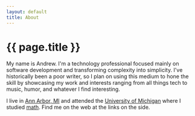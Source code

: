 ```yaml
---
layout: default
title: About
---
```


{{ page.title }}
================

My name is Andrew. I'm a technology professional focused mainly on software development and transforming complexity into simplicity. I've historically been a poor writer, so I plan on using this medium to hone the skill by showcasing my work and interests ranging from all things tech to music, humor, and whatever I find interesting.

I live in [Ann Arbor, MI](http://annarbor.com) and attended the [University of Michigan](http://umich.edu) where I studied [math](http://www.math.lsa.umich.edu/). Find me on the web at the links on the side.